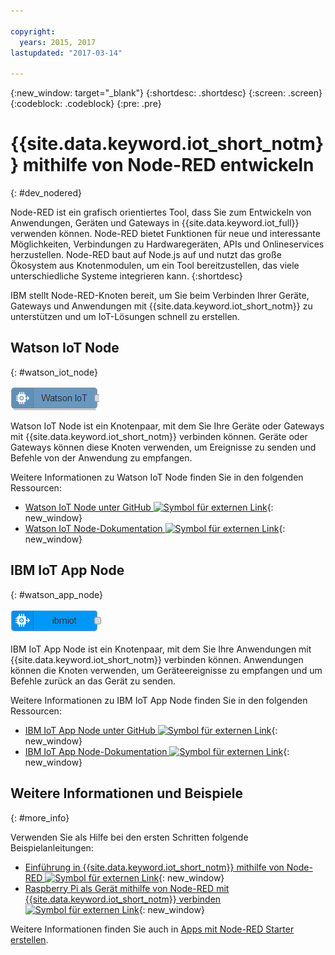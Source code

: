 ```yaml
---

copyright:
  years: 2015, 2017
lastupdated: "2017-03-14"

---
```


{:new_window: target="_blank"}
{:shortdesc: .shortdesc}
{:screen: .screen}
{:codeblock: .codeblock}
{:pre: .pre}

# {{site.data.keyword.iot_short_notm}} mithilfe von Node-RED entwickeln
{: #dev_nodered}

Node-RED ist ein grafisch orientiertes Tool, dass Sie zum Entwickeln von Anwendungen, Geräten und Gateways in {{site.data.keyword.iot_full}} verwenden können. Node-RED bietet Funktionen für neue und interessante Möglichkeiten, Verbindungen zu Hardwaregeräten, APIs und Onlineservices herzustellen. Node-RED baut auf Node.js auf und nutzt das große Ökosystem aus Knotenmodulen, um ein Tool bereitzustellen, das viele unterschiedliche Systeme integrieren kann.
{:shortdesc}

IBM stellt Node-RED-Knoten bereit, um Sie beim Verbinden Ihrer Geräte, Gateways und Anwendungen mit {{site.data.keyword.iot_short_notm}} zu unterstützen und um IoT-Lösungen schnell zu erstellen.


## Watson IoT Node   
{: #watson_iot_node}  

![Bild für Watson IoT Node](../images/node-red-watson.png "Bild für Watson IoT Node")


Watson IoT Node ist ein Knotenpaar, mit dem Sie Ihre Geräte oder Gateways mit {{site.data.keyword.iot_short_notm}} verbinden können. Geräte oder Gateways können diese Knoten verwenden, um Ereignisse zu senden und Befehle von der Anwendung zu empfangen.

Weitere Informationen zu Watson IoT Node finden Sie in den folgenden Ressourcen:

- [Watson IoT Node unter GitHub ![Symbol für externen Link](../../../icons/launch-glyph.svg "Symbol für externen Link")](https://github.com/ibm-watson-iot/iot-nodered/tree/master/node-red-contrib-ibm-watson-iot){: new_window}
- [Watson IoT Node-Dokumentation ![Symbol für externen Link](../../../icons/launch-glyph.svg "Symbol für externen Link")](https://www.npmjs.com/package/node-red-contrib-ibm-watson-iot){: new_window}


## IBM IoT App Node  
{: #watson_app_node}  


![Bild für IBM IoT App Node](../images/node-red-ibmiot.png "Bild für IBM IoT App Node")

IBM IoT App Node ist ein Knotenpaar, mit dem Sie Ihre Anwendungen mit {{site.data.keyword.iot_short_notm}} verbinden können. Anwendungen können die Knoten verwenden, um Geräteereignisse zu empfangen und um Befehle zurück an das Gerät zu senden.

Weitere Informationen zu IBM IoT App Node finden Sie in den folgenden Ressourcen:

- [IBM IoT App Node unter GitHub ![Symbol für externen Link](../../../icons/launch-glyph.svg "Symbol für externen Link")](https://github.com/ibm-watson-iot/iot-nodered/tree/master/node-red-contrib-scx-ibmiotapp){: new_window}
- [IBM IoT App Node-Dokumentation ![Symbol für externen Link](../../../icons/launch-glyph.svg "Symbol für externen Link")](http://flows.nodered.org/node/node-red-contrib-scx-ibmiotapp){: new_window}


## Weitere Informationen und Beispiele   
{: #more_info}


Verwenden Sie als Hilfe bei den ersten Schritten folgende Beispielanleitungen:
- [Einführung in {{site.data.keyword.iot_short_notm}} mithilfe von Node-RED ![Symbol für externen Link](../../../icons/launch-glyph.svg "Symbol für externen Link")](https://developer.ibm.com/recipes/tutorials/getting-started-with-watson-iot-platform-using-node-red/){: new_window}
- [Raspberry Pi als Gerät mithilfe von Node-RED mit {{site.data.keyword.iot_short_notm}} verbinden ![Symbol für externen Link](../../../icons/launch-glyph.svg "Symbol für externen Link")](https://developer.ibm.com/recipes/tutorials/deploy-watson-iot-node-on-raspberry-pi/){: new_window}

Weitere Informationen finden Sie auch in [Apps mit Node-RED Starter erstellen](https://console.ng.bluemix.net/docs/starters/Node-RED/nodered.html#nodered).
